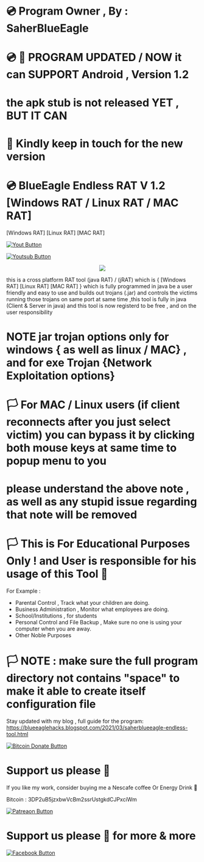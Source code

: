# 💿 Program Owner , By : SaherBlueEagle

# 💿 📌 PROGRAM UPDATED / NOW it can SUPPORT Android , Version 1.2
# the apk stub is not released YET , BUT IT CAN

# 📌 Kindly keep in touch for the new version

# 💿 BlueEagle Endless RAT V 1.2 [Windows RAT / Linux RAT / MAC RAT] 
[Windows RAT] [Linux RAT] [MAC RAT] 


[![Yout Button](https://raw.githubusercontent.com/SaherBlueEagle/BlueEagle-Endless-RAT/main/watch_button.png)](https://www.youtube.com/watch?v=1cCsYgWCSGw)

[![Youtsub Button](https://raw.githubusercontent.com/SaherBlueEagle/BlueEagle-Endless-RAT/main/subsct.png)](https://www.youtube.com/channel/UCgl15Th67TchA296hkkWbAA?sub_confirmation=1)

<p align="center">
<img src="https://raw.githubusercontent.com/SaherBlueEagle/BlueEagle-Endless-RAT/main/wlas.png" ><br>

</p>


this is a cross platform RAT tool (java RAT) / (jRAT) which is { [Windows RAT] [Linux RAT] [MAC RAT] } which is fully programmed in java be a user friendly and easy to use and builds out trojans (.jar) and controls the victims running those trojans on same port at same time ,this tool is fully in java (Client & Server in java) and this tool is now registerd to be free , and on the user responsibility 

# NOTE jar trojan options only for windows { as well as linux / MAC} , and for exe Trojan {Network Exploitation options}

# 🏳 For MAC / Linux users (if client reconnects after you just select victim) you can bypass it by clicking both mouse keys at same time to popup menu to you


# please understand the above note , as well as any stupid issue regarding that note will be removed
# 🏳 This is For Educational Purposes Only ! and User is responsible for his usage of this Tool  🔞

For Example : 
- Parental Control , Track what your children are doing.
- Business Administration , Monitor what employees are doing.
- School/Institutions , for students
- Personal Control and File Backup , Make sure no one is using your computer when you are away.
- Other Noble Purposes
# 🏳 NOTE : make sure the full program directory not contains "space" to make it able to create itself configuration file
Stay updated with my blog , full guide for the program: 
https://blueeaglehacks.blogspot.com/2021/03/saherblueeagle-endless-tool.html

[![Bitcoin Donate Button](https://raw.githubusercontent.com/SaherBlueEagle/XPR-2020-Free/master/Bitcoin-Donate-button.png)](https://www.facebook.com/NsBleeD/posts/)
# Support us please 🥰  
If you like my work, consider buying me a Nescafe coffee Or Energy Drink 🥰 

Bitcoin : 3DP2uB5jzxbwVcBm2ssrUstgkdCJPxciWm

[![Patreaon Button](https://raw.githubusercontent.com/SaherBlueEagle/XPR-2020-Free/master/patreon_button2.png)](https://www.patreon.com/BlueEagle)
# Support us please 🥰 for more & more  



[![Facebook Button](https://raw.githubusercontent.com/SaherBlueEagle/XPR-2020-Free/master/facebook_button.png)](https://www.facebook.com/NsBleeD/posts/)
